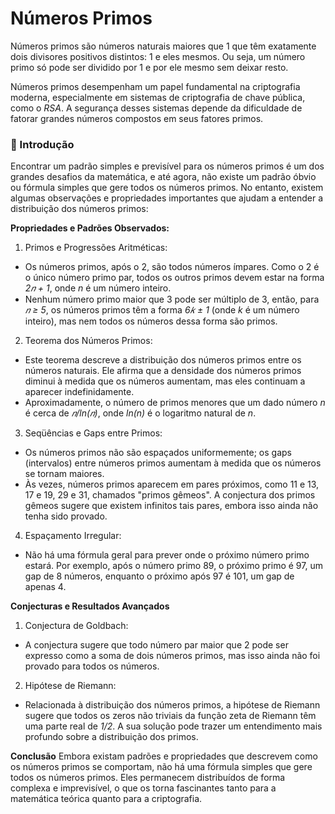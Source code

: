 # Números Primos

Números primos são números naturais maiores que 1 que têm exatamente dois divisores positivos distintos: 1 e eles mesmos. Ou seja, um número primo só pode ser dividido por 1 e por ele mesmo sem deixar resto.

Números primos desempenham um papel fundamental na criptografia moderna, especialmente em sistemas de criptografia de chave pública, como o *RSA*. A segurança desses sistemas depende da dificuldade de fatorar grandes números compostos em seus fatores primos.

### 📖 Introdução

Encontrar um padrão simples e previsível para os números primos é um dos grandes desafios da matemática, e até agora, não existe um padrão óbvio ou fórmula simples que gere todos os números primos. No entanto, existem algumas observações e propriedades importantes que ajudam a entender a distribuição dos números primos:

**Propriedades e Padrões Observados:**
1. Primos e Progressões Aritméticas:

- Os números primos, após o 2, são todos números ímpares. Como o 2 é o único número primo par, todos os outros primos devem estar na forma *2𝑛 + 1*, onde *n* é um número inteiro.
- Nenhum número primo maior que 3 pode ser múltiplo de 3, então, para *𝑛 ≥ 5*, os números primos têm a forma *6𝑘 ± 1* (onde *k* é um número inteiro), mas nem todos os números dessa forma são primos.

2. Teorema dos Números Primos:

- Este teorema descreve a distribuição dos números primos entre os números naturais. Ele afirma que a densidade dos números primos diminui à medida que os números aumentam, mas eles continuam a aparecer indefinidamente.
- Aproximadamente, o número de primos menores que um dado número *n* é cerca de *𝑛/ln(𝑛)*, onde *ln(n)* é o logaritmo natural de *n*.

3. Seqüências e Gaps entre Primos:

- Os números primos não são espaçados uniformemente; os gaps (intervalos) entre números primos aumentam à medida que os números se tornam maiores.
- Às vezes, números primos aparecem em pares próximos, como 11 e 13, 17 e 19, 29 e 31, chamados "primos gêmeos". A conjectura dos primos gêmeos sugere que existem infinitos tais pares, embora isso ainda não tenha sido provado.

4. Espaçamento Irregular:

- Não há uma fórmula geral para prever onde o próximo número primo estará. Por exemplo, após o número primo 89, o próximo primo é 97, um gap de 8 números, enquanto o próximo após 97 é 101, um gap de apenas 4.

**Conjecturas e Resultados Avançados**

1. Conjectura de Goldbach:
- A conjectura sugere que todo número par maior que 2 pode ser expresso como a soma de dois números primos, mas isso ainda não foi provado para todos os números.

2. Hipótese de Riemann:
- Relacionada à distribuição dos números primos, a hipótese de Riemann sugere que todos os zeros não triviais da função zeta de Riemann têm uma parte real de *1/2*. A sua solução pode trazer um entendimento mais profundo sobre a distribuição dos primos.

**Conclusão**
Embora existam padrões e propriedades que descrevem como os números primos se comportam, não há uma fórmula simples que gere todos os números primos. Eles permanecem distribuídos de forma complexa e imprevisível, o que os torna fascinantes tanto para a matemática teórica quanto para a criptografia.

